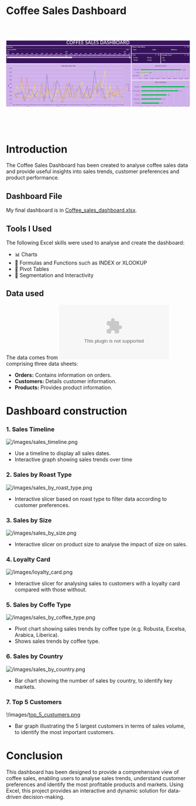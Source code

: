 
# **Coffee Sales Dashboard**

![Coffee_sales_dashboard.png](Coffee_sales_dashboard.gif)

# Introduction

The Coffee Sales Dashboard has been created to analyse coffee sales data and provide useful insights into sales trends, customer preferences and product performance.

## Dashboard File
My final dashboard is in [Coffee_sales_dashboard.xlsx](Coffee_sales_dashboard.xlsx).

## Tools I Used

The following Excel skills were used to analyse and create the dashboard:
- 📊 Charts
- 🧮 Formulas and Functions such as INDEX or XLOOKUP
- 🔢 Pivot Tables
- 🎯 Segmentation and Interactivity

## Data used

The data comes from ![coffeeOrdersData.xlsx](coffeeOrdersData.xlsx) comprising three data sheets:
- **Orders:** Contains information on orders.
- **Customers:** Details customer information.
- **Products:** Provides product information.

# Dashboard construction

### 1. Sales Timeline

![/images/sales_timeline.png](sales_timeline.png)

- Use a timeline to display all sales dates.
- Interactive graph showing sales trends over time


### 2. Sales by Roast Type

![/images/sales_by_roast_type.png](sales_by_roast_type.png)

- Interactive slicer based on roast type to filter data according to customer preferences.

### 3. Sales by Size

![/images/sales_by_size.png](sales_by_size.png)

- Interactive slicer on product size to analyse the impact of size on sales.

### 4. Loyalty Card

![/images/loyalty_card.png](loyalty_card.png)

- Interactive slicer for analysing sales to customers with a loyalty card compared with those without.

### 5. Sales by Coffe Type

![/images/sales_by_coffee_type.png](sales_by_coffee_type.png)

- Pivot chart showing sales trends by coffee type (e.g. Robusta, Excelsa, Arabica, Liberica).
- Shows sales trends by coffee type.

### 6. Sales by Country

![/images/sales_by_country.png](sales_by_country.png)

- Bar chart showing the number of sales by country, to identify key markets.

### 7. Top 5 Customers

!/images/[top_5_custumers.png](top_5_custumers.png)

- Bar graph illustrating the 5 largest customers in terms of sales volume, to identify the most important customers.


# Conclusion

This dashboard has been designed to provide a comprehensive view of coffee sales, enabling users to analyse sales trends, understand customer preferences and identify the most profitable products and markets. Using Excel, this project provides an interactive and dynamic solution for data-driven decision-making.

